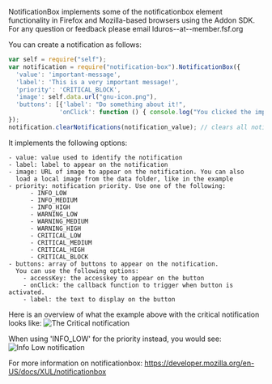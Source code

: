 NotificationBox implements some of the notificationbox element functionality in Firefox and Mozilla-based browsers using the Addon SDK. For any question or feedback please email lduros--at--member.fsf.org

You can create a notification as follows:
```javascript
var self = require("self");
var notification = require("notification-box").NotificationBox({
  'value': 'important-message',
  'label': 'This is a very important message!',
  'priority': 'CRITICAL_BLOCK',
  'image': self.data.url("gnu-icon.png"),
  'buttons': [{'label': "Do something about it!",
              'onClick': function () { console.log("You clicked the important button!"); }}]
});
notification.clearNotifications(notification_value); // clears all notifications, from all tabs, with this value
```

It implements the following options:

    - value: value used to identify the notification
    - label: label to appear on the notification
    - image: URL of image to appear on the notification. You can also
      load a local image from the data folder, like in the example
    - priority: notification priority. Use one of the following:
          - INFO_LOW
          - INFO_MEDIUM
          - INFO_HIGH
          - WARNING_LOW
          - WARNING_MEDIUM
          - WARNING_HIGH
          - CRITICAL_LOW
          - CRITICAL_MEDIUM
          - CRITICAL_HIGH
          - CRITICAL_BLOCK
    - buttons: array of buttons to appear on the notification.
      You can use the following options:
        - accessKey: the accesskey to appear on the button
        - onClick: the callback function to trigger when button is activated.
        - label: the text to display on the button


Here is an overview of what the example above with the critical notification looks like:
![The Critical notification](https://raw.github.com/lduros/notificationbox/master/doc/images/critical-notification.png)

When using 'INFO_LOW' for the priority instead, you would see:
![Info Low notification](https://raw.github.com/lduros/notificationbox/master/doc/images/info-low-priority.png)

For more information on notificationbox: https://developer.mozilla.org/en-US/docs/XUL/notificationbox
